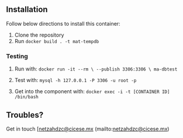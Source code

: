 ## Installation 

Follow below directions to install this container:

1. Clone the repository
2. Run `docker build . -t mat-tempdb`

### Testing

1. Run with:
	`docker run -it --rm \
		--publish 3306:3306 \
		ma-dbtest`

2. Test with: `mysql -h 127.0.0.1 -P 3306 -u root -p`

3. Get into the component with: `docker exec -i -t [CONTAINER ID] /bin/bash`

## Troubles?

Get in touch [netzahdzc@cicese.mx (mailto:netzahdzc@cicese.mx)